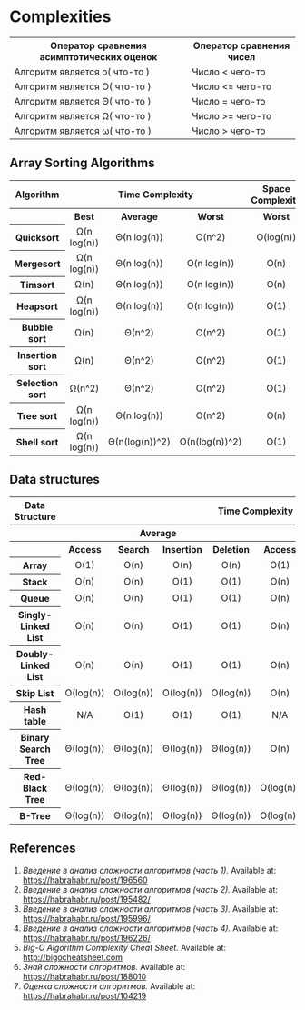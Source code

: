 # Complexities

<table>
  <tr>
    <th>Оператор сравнения асимптотических оценок</th>
    <th>Оператор сравнения чисел</th>
  </tr>
  <tr>
    <td>Алгоритм является o( что-то )</td>
    <td>Число &lt; чего-то</td>
  </tr>
  <tr>
    <td>Алгоритм является O( что-то )</td>
    <td>Число &lt;= чего-то</td>
  </tr>
    <tr>
    <td>Алгоритм является Θ( что-то )</td>
    <td>Число = чего-то</td>
  </tr>
    <tr>
    <td>Алгоритм является Ω( что-то )</td>
    <td>Число &gt;= чего-то</td>
  </tr>
  <tr>
    <td>Алгоритм является ω( что-то )</td>
    <td>Число &gt; чего-то</td>
  </tr>
</table>

<h2>Array Sorting Algorithms</h2>
<table>
  <tr>
    <th>Algorithm</th>
    <th colspan="3">Time Complexity</th>
    <th>Space Complexity</th>
  </tr>
  <tr>
    <th align="center"></th>
    <th>Best</th>
    <th>Average</th>
    <th>Worst</th>
    <th>Worst</th>
  </tr>
  <tr align="center">
    <th>Quicksort</th>
    <td>Ω(n log(n))</td>
    <td>Θ(n log(n))</td>
    <td>O(n^2)</td>
    <td>O(log(n))</td>
  </tr>
    <tr align="center">
    <th>Mergesort</th>
    <td>Ω(n log(n))</td>
    <td>Θ(n log(n))</td>
    <td>O(n log(n))</td>
    <td>O(n)</td>
  </tr>
    <tr align="center">
    <th>Timsort</th>
    <td>Ω(n)</td>
    <td>Θ(n log(n))</td>
    <td>O(n log(n))</td>
    <td>O(n)</td>
  </tr>
   <tr align="center">
    <th>Heapsort</th>
    <td>Ω(n log(n))</td>
    <td>Θ(n log(n))</td>
    <td>O(n log(n))</td>
    <td>O(1)</td>
  </tr>
   <tr align="center">
    <th>Bubble sort</th>
    <td>Ω(n)</td>
    <td>Θ(n^2)</td>
    <td>O(n^2)</td>
    <td>O(1)</td>
  </tr>
  <tr align="center">
    <th>Insertion sort</th>
    <td>Ω(n)</td>
    <td>Θ(n^2)</td>
    <td>O(n^2)</td>
    <td>O(1)</td>
  </tr>
  <tr align="center">
    <th>Selection sort</th>
    <td>Ω(n^2)</td>
    <td>Θ(n^2)</td>
    <td>O(n^2)</td>
    <td>O(1)</td>
  </tr>
  <tr align="center">
    <th>Tree sort</th>
    <td>Ω(n log(n))</td>
    <td>Θ(n log(n))</td>
    <td>O(n^2)</td>
    <td>O(n)</td>
  </tr>
    <tr align="center">
    <th>Shell sort</th>
    <td>Ω(n log(n))</td>
    <td>Θ(n(log(n))^2)</td>
    <td>O(n(log(n))^2)</td>
    <td>O(1)</td>
  </tr>
  </table>

<h2>Data structures</h2>
<table>
  <tr align="center">
    <th>Data Structure</th>
    <th colspan="8">Time Complexity</th>
    <th>Space Complexity</th>
  </tr>
  <tr align="center">
    <th></th>
    <th colspan="4">Average</th>
    <th colspan="4">Worst</th>
    <th>Worst</th>
  </tr>
  <tr align="center">
    <th></th>
    <th>Access</th>
    <th>Search</th>
    <th>Insertion</th>
    <th>Deletion</th>
    <th>Access</th>
    <th>Search</th>
    <th>Insertion</th>
    <th>Deletion</th>
    <th></th>
  </tr>
  <tr align="center">
    <th>Array</th>
    <td>O(1)</td>
    <td>O(n)</td>
    <td>O(n)</td>
    <td>O(n)</td>
    <td>O(1)</td>
    <td>O(n)</td>
    <td>O(n)</td>
    <td>O(n)</td>
    <td>O(n)</td>
  </tr>
  <tr align="center">
    <th>Stack</th>
    <td>O(n)</td>
    <td>O(n)</td>
    <td>O(1)</td>
    <td>O(1)</td>
    <td>O(n)</td>
    <td>O(n)</td>
    <td>O(1)</td>
    <td>O(1)</td>
    <td>O(n)</td>
  </tr>
  <tr align="center">
    <th>Queue</th>
    <td>O(n)</td>
    <td>O(n)</td>
    <td>O(1)</td>
    <td>O(1)</td>
    <td>O(n)</td>
    <td>O(n)</td>
    <td>O(1)</td>
    <td>O(1)</td>
    <td>O(n)</td>
  </tr>
  <tr align="center">
    <th>Singly-Linked List</th>
    <td>O(n)</td>
    <td>O(n)</td>
    <td>O(1)</td>
    <td>O(1)</td>
    <td>O(n)</td>
    <td>O(n)</td>
    <td>O(1)</td>
    <td>O(1)</td>
    <td>O(n)</td>
  </tr>
  <tr align="center">
    <th>Doubly-Linked List</th>
    <td>O(n)</td>
    <td>O(n)</td>
    <td>O(1)</td>
    <td>O(1)</td>
    <td>O(n)</td>
    <td>O(n)</td>
    <td>O(1)</td>
    <td>O(1)</td>
    <td>O(n)</td>
  </tr>
  <tr align="center">
    <th>Skip List</th>
    <td>O(log(n))</td>
    <td>O(log(n))</td>
    <td>O(log(n))</td>
    <td>O(log(n))</td>
    <td>O(n)</td>
    <td>O(n)</td>
    <td>O(n)</td>
    <td>O(n)</td>
    <td>O(n log(n))</td>
  </tr>
  <tr align="center">
    <th>Hash table</th>
    <td>N/A</td>
    <td>O(1)</td>
    <td>O(1)</td>
    <td>O(1)</td>
    <td>N/A</td>
    <td>O(n)</td>
    <td>O(n)</td>
    <td>O(n)</td>
    <td>O(n)</td>
  </tr>
    <tr align="center">
    <th>Binary Search Tree</th>
    <td>Θ(log(n))</td>
    <td>Θ(log(n))</td>
    <td>Θ(log(n))</td>
    <td>Θ(log(n))</td>
    <td>O(n)</td>
    <td>O(n)</td>
    <td>O(n)</td>
    <td>O(n)</td>
    <td>O(n)</td>
  </tr>
  <tr align="center">
    <th>Red-Black Tree</th>
    <td>Θ(log(n))</td>
    <td>Θ(log(n))</td>
    <td>Θ(log(n))</td>
    <td>Θ(log(n))</td>
    <td>O(log(n))</td>
    <td>O(log(n))</td>
    <td>O(log(n))</td>
    <td>O(log(n))</td>
    <td>O(n)</td>
  </tr>
  <tr align="center">
    <th>B-Tree</th>
    <td>Θ(log(n))</td>
    <td>Θ(log(n))</td>
    <td>Θ(log(n))</td>
    <td>Θ(log(n))</td>
    <td>O(log(n))</td>
    <td>O(log(n))</td>
    <td>O(log(n))</td>
    <td>O(log(n))</td>
    <td>O(n)</td>
  </tr>
</table>

<h2>References</h2>
  <ol>
    <li><i>Введение в анализ сложности алгоритмов (часть 1).</i> Available at: <a href="https://habrahabr.ru/post/196560/">https://habrahabr.ru/post/196560</a></li>
    <li><i>Введение в анализ сложности алгоритмов (часть 2).</i> Available at: <a href="https://habrahabr.ru/post/195482/">https://habrahabr.ru/post/195482/</a></li>
    <li><i>Введение в анализ сложности алгоритмов (часть 3).</i> Available at: <a href="https://habrahabr.ru/post/195996/">https://habrahabr.ru/post/195996/</a></li>
    <li><i>Введение в анализ сложности алгоритмов (часть 4).</i> Available at: <a href="https://habrahabr.ru/post/196226/">https://habrahabr.ru/post/196226/</a></li>
    <li><i>Big-O Algorithm Complexity Cheat Sheet.</i> Available at: <a href="http://bigocheatsheet.com">http://bigocheatsheet.com</a></li>
    <li><i>Знай сложности алгоритмов.</i> Available at: <a href="https://habrahabr.ru/post/188010">https://habrahabr.ru/post/188010</a></li>
    <li><i>Оценка сложности алгоритмов.</i> Available at: <a href="https://habrahabr.ru/post/104219/">https://habrahabr.ru/post/104219</a></li>  
  </ol>           